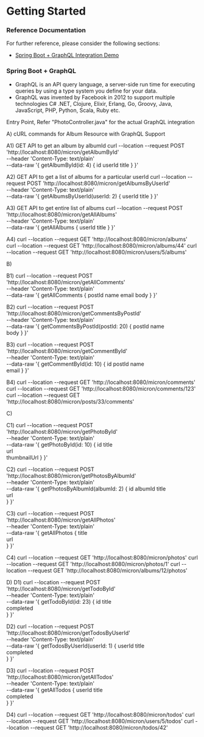 # Getting Started

### Reference Documentation
For further reference, please consider the following sections:

* [Spring Boot + GraphQL Integration Demo](https://javagyanmantra.wixsite.com/website/single-post/2018/02/13/GraphQLGraph-Query-Language)

### Spring Boot + GraphQL 
- GraphQL is an API query language, a server-side run time for executing queries by using a type system you define for your data.
- GraphQL was invented by Facebook in 2012 to support multiple technologies C# .NET, Clojure, Elixir, Erlang, Go, Groovy, Java, JavaScript, PHP, Python, Scala, Ruby etc.

Entry Point, Refer "PhotoController.java" for the actual GraphQL integration

A) cURL commands for Album Resource with GraphQL Support

A1) GET API to get an album by albumId
curl --location --request POST 'http://localhost:8080/micron/getAlbumById' \
--header 'Content-Type: text/plain' \
--data-raw '{
    getAlbumById(id: 4) {
        id
        userId
        title
    }
}'

A2) GET API to get a list of albums for a particular userId
curl --location --request POST 'http://localhost:8080/micron/getAlbumsByUserId' \
--header 'Content-Type: text/plain' \
--data-raw '{
    getAlbumsByUserId(userId: 2) {
        userId
        title
    }
}'

A3) GET API to get entire list of albums
curl --location --request POST 'http://localhost:8080/micron/getAllAlbums' \
--header 'Content-Type: text/plain' \
--data-raw '{
    getAllAlbums {
        userId
        title
    }
}'

A4)
curl --location --request GET 'http://localhost:8080/micron/albums'
curl --location --request GET 'http://localhost:8080/micron/albums/44'
curl --location --request GET 'http://localhost:8080/micron/users/5/albums'

B)

B1) 
curl --location --request POST 'http://localhost:8080/micron/getAllComments' \
--header 'Content-Type: text/plain' \
--data-raw '{
    getAllComments {
        postId
        name
        email
        body
    }
}'

B2)
curl --location --request POST 'http://localhost:8080/micron/getCommentsByPostId' \
--header 'Content-Type: text/plain' \
--data-raw '{
    getCommentsByPostId(postId: 20) {
        postId
        name        
        body
    }
}'

B3)
curl --location --request POST 'http://localhost:8080/micron/getCommentById' \
--header 'Content-Type: text/plain' \
--data-raw '{
    getCommentById(id: 10) {
        id
        postId
        name        
        email
    }
}'

B4)
curl --location --request GET 'http://localhost:8080/micron/comments'
curl --location --request GET 'http://localhost:8080/micron/comments/123'
curl --location --request GET 'http://localhost:8080/micron/posts/33/comments'

C)

C1) 
curl --location --request POST 'http://localhost:8080/micron/getPhotoById' \
--header 'Content-Type: text/plain' \
--data-raw '{
    getPhotoById(id: 10) {
        id
        title        
        url        
        thumbnailUrl
    }
}'

C2)
curl --location --request POST 'http://localhost:8080/micron/getPhotosByAlbumId' \
--header 'Content-Type: text/plain' \
--data-raw '{
    getPhotosByAlbumId(albumId: 2) {
        id
        albumId
        title        
        url                
    }
}'

C3)
curl --location --request POST 'http://localhost:8080/micron/getAllPhotos' \
--header 'Content-Type: text/plain' \
--data-raw '{
    getAllPhotos {
        title        
        url                
    }
}'

C4) 
curl --location --request GET 'http://localhost:8080/micron/photos'
curl --location --request GET 'http://localhost:8080/micron/photos/1'
curl --location --request GET 'http://localhost:8080/micron/albums/12/photos'

D)
D1)
curl --location --request POST 'http://localhost:8080/micron/getTodoById' \
--header 'Content-Type: text/plain' \
--data-raw '{
    getTodoById(id: 23) {
        id
        title        
        completed                
    }
}'

D2)
curl --location --request POST 'http://localhost:8080/micron/getTodosByUserId' \
--header 'Content-Type: text/plain' \
--data-raw '{
    getTodosByUserId(userId: 1) {
        userId
        title        
        completed                
    }
}'

D3) 
curl --location --request POST 'http://localhost:8080/micron/getAllTodos' \
--header 'Content-Type: text/plain' \
--data-raw '{
    getAllTodos {
        userId
        title        
        completed                
    }
}'

D4)
curl --location --request GET 'http://localhost:8080/micron/todos'
curl --location --request GET 'http://localhost:8080/micron/users/5/todos'
curl --location --request GET 'http://localhost:8080/micron/todos/42'
